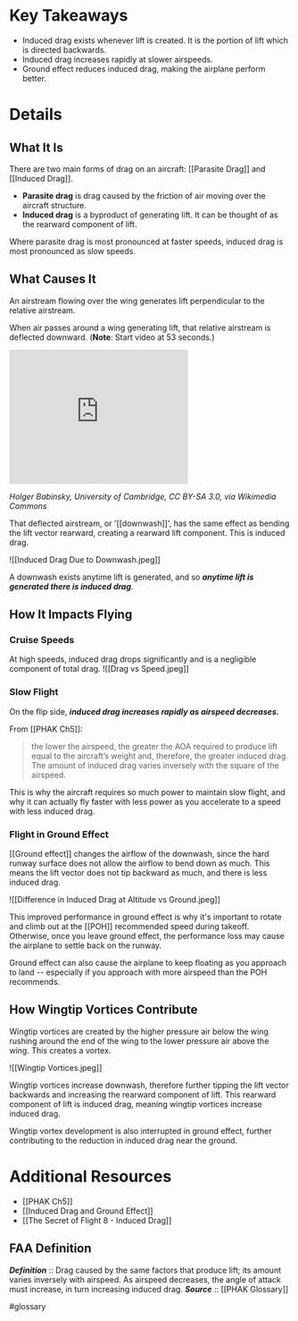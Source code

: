 # Key Takeaways
- Induced drag exists whenever lift is created. It is the portion of lift which is directed backwards.
- Induced drag increases rapidly at slower airspeeds.
- Ground effect reduces induced drag, making the airplane perform better.

# Details
## What It Is
There are two main forms of drag on an aircraft: [[Parasite Drag]] and [[Induced Drag]].

- **Parasite drag** is drag caused by the friction of air moving over the aircraft structure. 
- **Induced drag** is a byproduct of generating lift. It can be thought of as the rearward component of lift.

Where parasite drag is most pronounced at faster speeds, induced drag is most pronounced as slow speeds.

## What Causes It
An airstream flowing over the wing generates lift perpendicular to the relative airstream.

When air passes around a wing generating lift, that relative airstream is deflected downward. (**Note**: Start video at 53 seconds.)
<iframe src="https://commons.wikimedia.org/wiki/File:Flow_over_aerofoils.webm?embedplayer=yes" width="320" height="240" frameborder="0"></iframe>

<cite>Holger Babinsky, University of Cambridge, CC BY-SA 3.0, via Wikimedia Commons</cite>

That deflected airstream, or '[[downwash]]', has the same effect as bending the lift vector rearward, creating a rearward lift component. This is induced drag.

![[Induced Drag Due to Downwash.jpeg]]

A downwash exists anytime lift is generated, and so ***anytime lift is generated there is induced drag***.

## How It Impacts Flying
### Cruise Speeds
At high speeds, induced drag drops significantly and is a negligible component of total drag.
![[Drag vs Speed.jpeg]]

### Slow Flight
On the flip side, ***induced drag increases rapidly as airspeed decreases.***

From [[PHAK Ch5]]:
> the lower the airspeed, the greater the AOA required to produce lift equal to the aircraft’s weight and, therefore, the greater induced drag. The amount of induced drag varies inversely with the square of the airspeed.

This is why the aircraft requires so much power to maintain slow flight, and why it can actually fly faster with less power as you accelerate to a speed with less induced drag.

### Flight in Ground Effect
[[Ground effect]] changes the airflow of the downwash, since the hard runway surface does not allow the airflow to bend down as much. This means the lift vector does not tip backward as much, and there is less induced drag.

![[Difference in Induced Drag at Altitude vs Ground.jpeg]]

This improved performance in ground effect is why it's important to rotate and climb out at the [[POH]] recommended speed during takeoff. Otherwise, once you leave ground effect, the performance loss may cause the airplane to settle back on the runway.

Ground effect can also cause the airplane to keep floating as you approach to land -- especially if you approach with more airspeed than the POH recommends.

## How Wingtip Vortices Contribute
Wingtip vortices are created by the higher pressure air below the wing rushing around the end of the wing to the lower pressure air above the wing. This creates a vortex.

![[Wingtip Vortices.jpeg]]

Wingtip vortices increase downwash, therefore further tipping the lift vector backwards and increasing the rearward component of lift. This rearward component of lift is induced drag, meaning wingtip vortices increase induced drag.

Wingtip vortex development is also interrupted in ground effect, further contributing to the reduction in induced drag near the ground.

# Additional Resources
- [[PHAK Ch5]]
- [[Induced Drag and Ground Effect]]
- [[The Secret of Flight 8 - Induced Drag]]

## FAA Definition
***Definition***    :: Drag caused by the same factors that produce lift; its amount varies inversely with airspeed. As airspeed decreases, the angle of attack must increase, in turn increasing induced drag.
***Source***         :: [[PHAK Glossary]]

#glossary